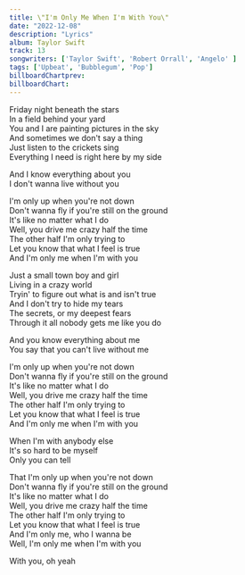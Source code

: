 ```yaml
---
title: \"I'm Only Me When I'm With You\"
date: "2022-12-08"
description: "Lyrics"
album: Taylor Swift
track: 13
songwriters: ['Taylor Swift', 'Robert Orrall', 'Angelo' ]
tags: ['Upbeat', 'Bubblegum', 'Pop']
billboardChartprev: 
billboardChart: 
---
```

<p className="verse-one">
Friday night beneath the stars <br />
In a field behind your yard <br />
You and I are painting pictures in the sky <br />
And sometimes we don't say a thing <br />
Just listen to the crickets sing <br />
Everything I need is right here by my side <br />
</p>
<p className="pre-chorus">
And I know everything about you <br />
I don't wanna live without you <br />
</p>
<p className="chorus">
I'm only up when you're not down <br />
Don't wanna fly if you're still on the ground <br />
It's like no matter what I do <br />
Well, you drive me crazy half the time <br />
The other half I'm only trying to <br />
Let you know that what I feel is true <br />
And I'm only me when I'm with you <br />
</p>
<p className="verse-two">
Just a small town boy and girl <br />
Living in a crazy world <br />
Tryin' to figure out what is and isn't true <br />
And I don't try to hide my tears <br />
The secrets, or my deepest fears <br />
Through it all nobody gets me like you do <br />
</p>
<p className="pre-chorus">
And you know everything about me <br />
You say that you can't live without me <br />
</p>
<p className="chorus">
I'm only up when you're not down <br />
Don't wanna fly if you're still on the ground <br />
It's like no matter what I do <br />
Well, you drive me crazy half the time <br />
The other half I'm only trying to <br />
Let you know that what I feel is true <br />
And I'm only me when I'm with you <br />
</p>
<p className="bridge">
When I'm with anybody else <br />
It's so hard to be myself <br />
Only you can tell <br />
</p>
<p className="chorus">
That I'm only up when you're not down <br />
Don't wanna fly if you're still on the ground <br />
It's like no matter what I do <br />
Well, you drive me crazy half the time <br />
The other half I'm only trying to <br />
Let you know that what I feel is true <br />
And I'm only me, who I wanna be <br />
Well, I'm only me when I'm with you <br />
</p>
<p className="outro">
With you, oh yeah <br />
</p>
